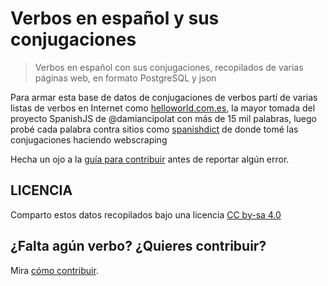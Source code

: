 # Verbos en español y sus conjugaciones
>Verbos en español con sus conjugaciones, recopilados de varias páginas web, en formato PostgreSQL y json 

Para armar esta base de datos de conjugaciones de verbos partí de varias listas de verbos en Internet como [helloworld.com.es](http://www.helloworld.com.es/english/quick%20reference/verbs/SpanishVerbList.htm), la mayor tomada del proyecto SpanishJS de @damiancipolat con más de 15 mil palabras, luego probé cada palabra contra sitios como [spanishdict](http://www.spanishdict.com/)  de donde tomé las conjugaciones haciendo webscraping

Hecha un ojo a la [guía para contribuir](CONTRIBUTING.md) antes de reportar algún error.

LICENCIA
------------
Comparto estos datos recopilados bajo una licencia [CC by-sa 4.0](https://creativecommons.org/licenses/by-sa/4.0/)


¿Falta agún verbo? ¿Quieres contribuir? 
------------
Mira [cómo contribuir](CONTRIBUTING.md).


